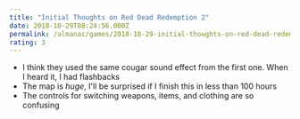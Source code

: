 ```yaml
---
title: "Initial Thoughts on Red Dead Redemption 2"
date: 2018-10-29T08:24:56.000Z
permalink: /almanac/games/2018-10-29-initial-thoughts-on-red-dead-redemption-2/index.html
rating: 3
---
```


- I think they used the same cougar sound effect from the first one. When I heard it, I had flashbacks
- The map is _huge_, I'll be surprised if I finish this in less than 100 hours
- The controls for switching weapons, items, and clothing are so confusing